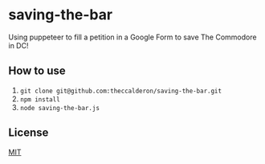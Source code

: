 # saving-the-bar

Using puppeteer to fill a petition in a Google Form to save The Commodore in DC!

## How to use

1. `git clone git@github.com:theccalderon/saving-the-bar.git`
2. `npm install`
3. `node saving-the-bar.js`

## License
[MIT](https://choosealicense.com/licenses/mit/)